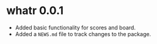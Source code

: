 # whatr 0.0.1

* Added basic functionality for scores and board.
* Added a `NEWS.md` file to track changes to the package.
